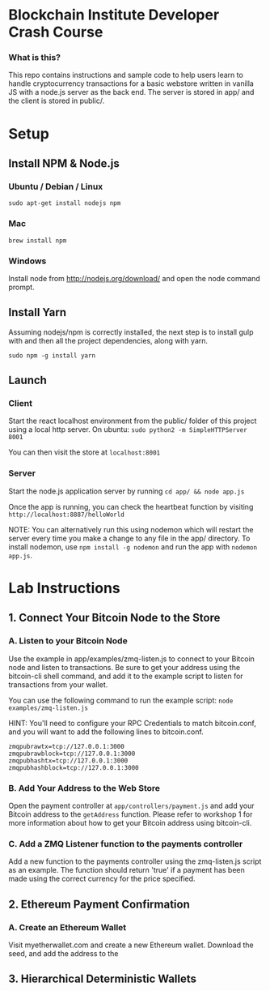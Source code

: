 # Blockchain Institute Developer Crash Course

### What is this?

This repo contains instructions and sample code to help users learn to handle cryptocurrency transactions for a basic webstore written in vanilla JS with a node.js server as the back end. The server is stored in app/ and the client is stored in public/.

# Setup

## Install NPM & Node.js

### Ubuntu / Debian / Linux

```sudo apt-get install nodejs npm```

### Mac 

```brew install npm```

### Windows

Install node from http://nodejs.org/download/ and open the node command prompt.

## Install Yarn

Assuming nodejs/npm is correctly installed, the next step is to install gulp with and then all the project dependencies, along with yarn.

```sudo npm -g install yarn```


## Launch


### Client

Start the react localhost environment from the public/ folder of this project using a local http server. On ubuntu: ```sudo python2 -m SimpleHTTPServer 8001```

You can then visit the store at `localhost:8001`

### Server

Start the node.js application server by running `cd app/ && node app.js`

Once the app is running, you can check the heartbeat function by visiting `http://localhost:8887/helloWorld`

NOTE: You can alternatively run this using nodemon which will restart the server every time you make a change to any file in the app/ directory. To install nodemon, use `npm install -g nodemon` and run the app with `nodemon app.js`.


# Lab Instructions

## 1. Connect Your Bitcoin Node to the Store

### A. Listen to your Bitcoin Node 
Use the example in app/examples/zmq-listen.js to connect to your Bitcoin node and listen to transactions. Be sure to get your address using the bitcoin-cli shell command, and add it to the example script to listen for transactions from your wallet.

You can use the following command to run the example script:
```node examples/zmq-listen.js```

HINT: You'll need to configure your RPC Credentials to match bitcoin.conf, and you will want to add the following lines to bitcoin.conf. 

```
zmqpubrawtx=tcp://127.0.0.1:3000
zmqpubrawblock=tcp://127.0.0.1:3000
zmqpubhashtx=tcp://127.0.0.1:3000
zmqpubhashblock=tcp://127.0.0.1:3000
```

### B. Add Your Address to the Web Store

Open the payment controller at `app/controllers/payment.js` and add your Bitcoin address to the `getAddress` function. Please refer to workshop 1 for more information about how to get your Bitcoin address using bitcoin-cli. 


### C. Add a ZMQ Listener function to the payments controller

Add a new function to the payments controller using the zmq-listen.js script as an example. The function should return 'true' if a payment has been made using the correct currency for the price specified. 


## 2. Ethereum Payment Confirmation

### A. Create an Ethereum Wallet

Visit myetherwallet.com and create a new Ethereum wallet. Download the seed, and add the address to the 

## 3. Hierarchical Deterministic Wallets



